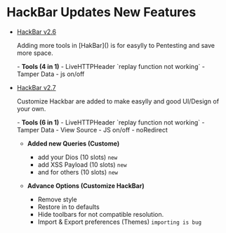 # HackBar Updates New Features

- [HackBar v2.6](https://youtu.be/8mkfybBaS9A)
  <p>Adding more tools in [HakBar]() is for easylly to Pentesting and save more space.</p>
    - <b>Tools (4 in 1)</b>
      - LiveHTTPHeader `replay function not working`
      - Tamper Data
      - js on/off
    
- [HackBar v2.7](https://youtu.be/rMqOSfYqGgk)
  <p>Customize Hackbar are added to make easylly and good UI/Design of your own.</p>
    - <b>Tools (6 in 1)</b>
      - LiveHTTPHeader `replay function not working` 
      - Tamper Data
      - View Source
      - JS on/off
      - noRedirect

    - <b>Added new Queries (Custome)</b>
      - add your Dios (10 slots)  `new`
      - add XSS Payload (10 slots)  `new`
      - and for others (10 slots) `new`

    - <b>Advance Options (Customize HackBar)</b>
      - Remove style
      - Restore in to defaults
      - Hide toolbars for not compatible resolution.
      - Import & Export preferences (Themes) `importing is bug`
